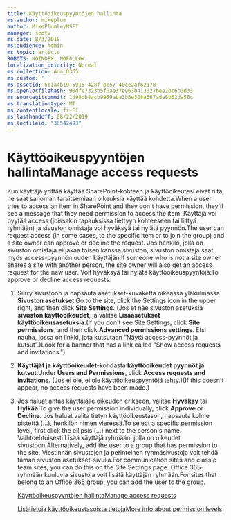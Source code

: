 ```yaml
---
title: Käyttöoikeuspyyntöjen hallinta
ms.author: mikeplum
author: MikePlumleyMSFT
manager: scotv
ms.date: 8/3/2018
ms.audience: Admin
ms.topic: article
ROBOTS: NOINDEX, NOFOLLOW
localization_priority: Normal
ms.collection: Adm_O365
ms.custom: ''
ms.assetid: 6c1a4b19-5915-428f-bc57-40ee2af62178
ms.openlocfilehash: 90dfe7323b5f0ae37e963b413327bee2bc6b3d33
ms.sourcegitcommit: 1d98db8acb9959aba3b5e308a567ade6b62da56c
ms.translationtype: MT
ms.contentlocale: fi-FI
ms.lasthandoff: 08/22/2019
ms.locfileid: "36542493"
---
```

# <a name="manage-access-requests"></a><span data-ttu-id="f7824-102">Käyttöoikeuspyyntöjen hallinta</span><span class="sxs-lookup"><span data-stu-id="f7824-102">Manage access requests</span></span>

<span data-ttu-id="f7824-103">Kun käyttäjä yrittää käyttää SharePoint-kohteen ja käyttöoikeutesi eivät riitä, ne saat sanoman tarvitsemiaan oikeuksia käyttää kohdetta.</span><span class="sxs-lookup"><span data-stu-id="f7824-103">When a user tries to access an item in SharePoint and they don't have permission, they'll see a message that they need permission to access the item.</span></span> <span data-ttu-id="f7824-104">Käyttäjä voi pyytää access (joissakin tapauksissa tiettyyn kohteeseen tai liittyä ryhmään) ja sivuston omistaja voi hyväksyä tai hylätä pyynnön.</span><span class="sxs-lookup"><span data-stu-id="f7824-104">The user can request access (in some cases, to the specific item or to join the group) and a site owner can approve or decline the request.</span></span> <span data-ttu-id="f7824-105">Jos henkilö, jolla on sivuston omistaja ei jakaa toisen kanssa sivuston, sivuston omistaja saat myös access-pyynnön uuden käyttäjän.</span><span class="sxs-lookup"><span data-stu-id="f7824-105">If someone who is not a site owner shares a site with another person, the site owner will also get an access request for the new user.</span></span> <span data-ttu-id="f7824-106">Voit hyväksyä tai hylätä käyttöoikeuspyyntöjä:</span><span class="sxs-lookup"><span data-stu-id="f7824-106">To approve or decline access requests:</span></span>
  
1. <span data-ttu-id="f7824-107">Siirry sivustoon ja napsauta asetukset-kuvaketta oikeassa yläkulmassa **Sivuston asetukset**.</span><span class="sxs-lookup"><span data-stu-id="f7824-107">Go to the site, click the Settings icon in the upper right, and then click **Site Settings**.</span></span> <span data-ttu-id="f7824-108">(Jos et näe sivuston asetuksia **sivuston käyttöoikeudet**, ja valitse **Lisäasetukset käyttöoikeusasetuksia**.</span><span class="sxs-lookup"><span data-stu-id="f7824-108">(If you don't see Site Settings, click **Site permissions**, and then click **Advanced permissions settings**.</span></span> <span data-ttu-id="f7824-109">Etsi nauha, jossa on linkki, jota kutsutaan ”Näytä access-pyynnöt ja kutsut”.)</span><span class="sxs-lookup"><span data-stu-id="f7824-109">Look for a banner that has a link called "Show access requests and invitations.")</span></span>
    
2. <span data-ttu-id="f7824-110">**Käyttäjät ja käyttöoikeudet**-kohdasta **käyttöoikeudet pyynnöt ja kutsut**.</span><span class="sxs-lookup"><span data-stu-id="f7824-110">Under **Users and Permissions**, click **Access requests and invitations**.</span></span> <span data-ttu-id="f7824-111">(Jos ei ole, ei ole käyttöoikeuspyyntöjä tehty.)</span><span class="sxs-lookup"><span data-stu-id="f7824-111">(If this doesn't appear, no access requests have been made.)</span></span>
    
3. <span data-ttu-id="f7824-112">Jos haluat antaa käyttäjälle oikeuden erikseen, valitse **Hyväksy** tai **Hylkää**.</span><span class="sxs-lookup"><span data-stu-id="f7824-112">To give the user permission individually, click **Approve** or **Decline**.</span></span> <span data-ttu-id="f7824-113">Jos haluat valita tietyn käyttöoikeustason, napsauta kolme pistettä (...), henkilön nimen vieressä.</span><span class="sxs-lookup"><span data-stu-id="f7824-113">To select a specific permission level, first click the ellipsis (...) next to the person's name.</span></span> <span data-ttu-id="f7824-114">Vaihtoehtoisesti Lisää käyttäjä ryhmään, jolla on oikeudet sivustoon.</span><span class="sxs-lookup"><span data-stu-id="f7824-114">Alternatively, add the user to a group that has permission to the site.</span></span> <span data-ttu-id="f7824-115">Viestinnän sivustojen ja perinteinen ryhmäsivustoja voit tehdä tämän sivuston asetukset-sivulla.</span><span class="sxs-lookup"><span data-stu-id="f7824-115">For communication sites and classic team sites, you can do this on the Site Settings page.</span></span> <span data-ttu-id="f7824-116">Office 365-ryhmään kuuluvia sivustoja voit lisätä käyttäjän ryhmään.</span><span class="sxs-lookup"><span data-stu-id="f7824-116">For sites that belong to an Office 365 group, you can add the user to the group.</span></span>
    
    [<span data-ttu-id="f7824-117">Käyttöoikeuspyyntöjen hallinta</span><span class="sxs-lookup"><span data-stu-id="f7824-117">Manage access requests </span></span>](https://go.microsoft.com/fwlink/?linkid=2008747)
    
    [<span data-ttu-id="f7824-118">Lisätietoja käyttöoikeustasoista tietoja</span><span class="sxs-lookup"><span data-stu-id="f7824-118">More info about permission levels</span></span>](https://go.microsoft.com/fwlink/?linkid=867071)
    

